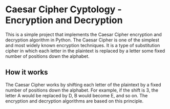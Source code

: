# Caesar Cipher Cyptology - Encryption and Decryption
This is a simple project that implements the Caesar Cipher encryption and decryption algorithm in Python.
The Caesar Cipher is one of the simplest and most widely known encryption techniques. It is a type of substitution cipher in which each letter in the plaintext is replaced by a letter some fixed number of positions down the alphabet.

## How it works
The Caesar Cipher works by shifting each letter of the plaintext by a fixed number of positions down the alphabet. For example, if the shift is 3, the letter A would be replaced by D, B would become E, and so on. The encryption and decryption algorithms are based on this principle.
